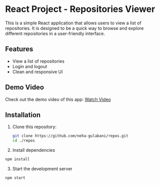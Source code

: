 # React Project - Repositories Viewer

This is a simple React application that allows users to view a list of repositories. It is designed to be a quick way to browse and explore different repositories in a user-friendly interface.

## Features

- View a list of repositories
- Login and logout
- Clean and responsive UI

## Demo Video

Check out the demo video of this app: [Watch Video](https://drive.google.com/file/d/1iuT2thQ_yXkw_p_Tl8ZEzx0_IxsFm6FX/view?usp=sharing)

## Installation

1. Clone this repository:
   ```bash
   git clone https://github.com/neha-gulabani/repos.git
   cd ./repos

   ```

2. Install dependencies
```bash
npm install
```

3. Start the development server
```bash
npm start
```
